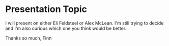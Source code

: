 # Presentation Topic
I will present on either Eli Feldsteel or Alex McLean. I'm still trying to decide and I'm also curious which one you think would be better.

Thanks so much, Finn